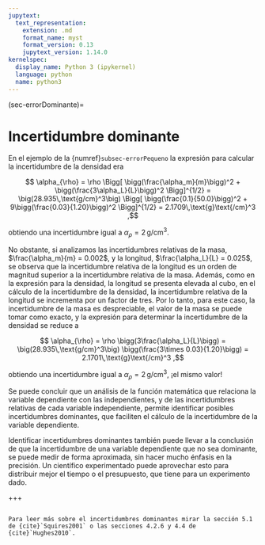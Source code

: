 ```yaml
---
jupytext:
  text_representation:
    extension: .md
    format_name: myst
    format_version: 0.13
    jupytext_version: 1.14.0
kernelspec:
  display_name: Python 3 (ipykernel)
  language: python
  name: python3
---
```


(sec-errorDominante)=
# Incertidumbre dominante

En el ejemplo de la {numref}`subsec-errorPequeno` la expresión para calcular la incertidumbre de la densidad era

$$ \alpha_{\rho} = \rho \Bigg[ \bigg(\frac{\alpha_m}{m}\bigg)^2 + \bigg(\frac{3\alpha_L}{L}\bigg)^2 \Bigg]^{1/2} = \big(28.935\,\text{g/cm}^3\big) \Bigg[ \bigg(\frac{0.1}{50.0}\bigg)^2 + 9\bigg(\frac{0.03}{1.20}\bigg)^2 \Bigg]^{1/2}  = 2.1709\,\text{g}\text{/cm}^3  ,$$

obtiendo una incertidumbre igual a $\alpha_{\rho} = 2\,\text{g}\text{/cm}^3$.

No obstante, si analizamos las incertidumbres relativas de la masa, $\frac{\alpha_m}{m} = 0.002$, y la longitud, $\frac{\alpha_L}{L} = 0.025$, se observa que la incertidumbre relativa de la longitud es un orden de magnitud superior a la incertidumbre relativa de la masa. Además, como en la expresión para la densidad, la longitud se presenta elevada al cubo, en el cálculo de la incertidumbre de la densidad, la incertidumbre relativa de la longitud se incrementa por un factor de tres. Por lo tanto, para este caso, la incertidumbre de la masa es despreciable, el valor de la masa se puede tomar como exacto, y la expresión para determinar la incertidumbre de la densidad se reduce a

$$ \alpha_{\rho} = \rho \bigg(3\frac{\alpha_L}{L}\bigg) = \big(28.935\,\text{g/cm}^3\big) \bigg(\frac{3\times 0.03}{1.20}\bigg) = 2.1701\,\text{g}\text{/cm}^3  ,$$

obtiendo una incertidumbre igual a $\alpha_{\rho} = 2\,\text{g}\text{/cm}^3$, ¡el mismo valor!

Se puede concluir que un análisis de la función matemática que relaciona la variable dependiente con las independientes, y de las incertidumbres relativas de cada variable independiente, permite identificar posibles incertidumbres dominantes, que faciliten el cálculo de la incertidumbre de la variable dependiente.

Identificar incertidumbres dominantes también puede llevar a la conclusión de que la incertidumbre de una variable dependiente que no sea dominante, se puede medir de forma aproximada, sin hacer mucho énfasis en la precisión. Un científico experimentado puede aprovechar esto para distribuir mejor el tiempo o el presupuesto, que tiene para un experimento dado.

+++

```{seealso}

Para leer más sobre el incertidumbres dominantes mirar la sección 5.1 de {cite}`Squires2001` o las secciones 4.2.6 y 4.4 de {cite}`Hughes2010`.

```
